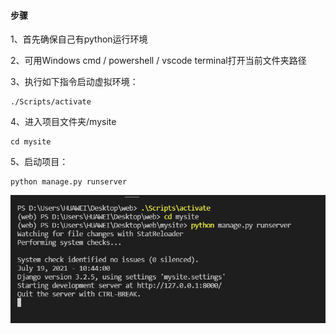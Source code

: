 #### 步骤

1、首先确保自己有python运行环境

2、可用Windows cmd / powershell / vscode terminal打开当前文件夹路径

3、执行如下指令启动虚拟环境：

```
./Scripts/activate
```

4、进入项目文件夹/mysite

```
cd mysite
```

5、启动项目：

```
python manage.py runserver
```

![命令行](./docs/_命令行.png)



